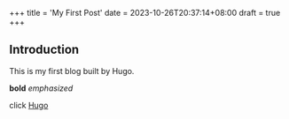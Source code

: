 +++
title = 'My First Post'
date = 2023-10-26T20:37:14+08:00
draft = true
+++
## Introduction

This is my first blog built by Hugo.

**bold** *emphasized*

click [Hugo](https://gohugo.io)

